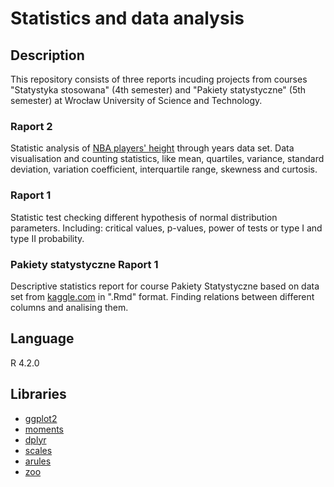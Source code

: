 # Statistics and data analysis

## Description

This repository consists of three reports incuding projects from courses "Statystyka stosowana" (4th semester) and "Pakiety statystyczne" (5th semester) at Wrocław University of Science and Technology.
  
### Raport 2
Statistic analysis of [NBA players' height](https://www.kaggle.com/code/justinas/nba-height-and-weight-analysis/data) through years data set. Data visualisation and counting statistics, like mean, quartiles, variance, standard deviation, variation coefficient, interquartile range, skewness and curtosis.
 

### Raport 1
Statistic test checking different hypothesis of normal distribution parameters. Including: critical values, p-values, power of tests or type I and type II probability. 
  
### Pakiety statystyczne Raport 1
Descriptive statistics report for course Pakiety Statystyczne based on data set from [kaggle.com](https://www.kaggle.com/datasets/tbsteal/canadian-car-accidents-19942014) in ".Rmd" format. Finding relations between different columns and analising them.


## Language
R 4.2.0

## Libraries
- [ggplot2](https://www.rdocumentation.org/packages/ggplot2/versions/3.4.0)
- [moments](https://www.rdocumentation.org/packages/moments/versions/0.14.1)
- [dplyr](https://www.rdocumentation.org/packages/dplyr/versions/0.7.8)
- [scales](https://scales.r-lib.org/)
- [arules](https://www.rdocumentation.org/packages/arules/versions/1.7-5)
- [zoo](https://www.rdocumentation.org/packages/zoo/versions/1.8-11/topics/zoo)
